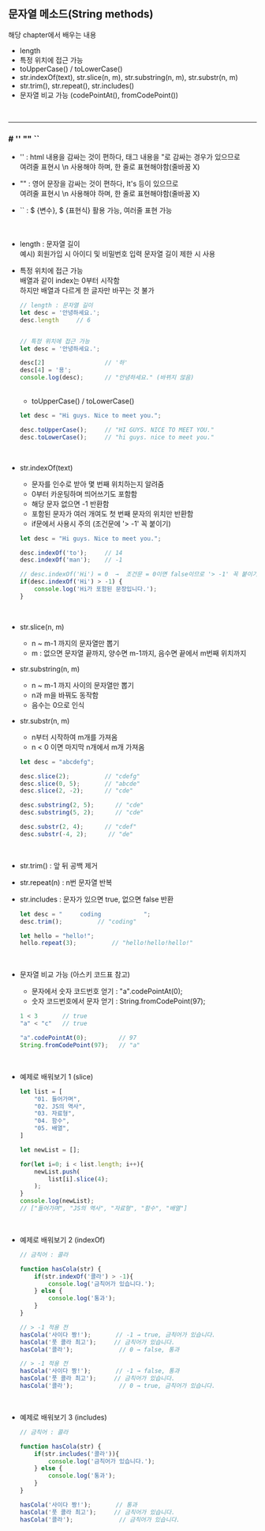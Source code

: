 ## 문자열 메소드(String methods)
해당 chapter에서 배우는 내용   
- length   
- 특정 위치에 접근 가능   
- toUpperCase() / toLowerCase()    
- str.indexOf(text), str.slice(n, m), str.substring(n, m), str.substr(n, m)   
- str.trim(), str.repeat(), str.includes()   
- 문자열 비교 가능 (codePointAt(), fromCodePoint())   
<br>

* * *

### # ''    ""    ``
- '' : html 내용을 감싸는 것이 편하다, 태그 내용을 "로 감싸는 경우가 있으므로   
여려줄 표현시 \n 사용해야 하며, 한 줄로 표현해야함(줄바꿈 X)   
- "" : 영어 문장을 감싸는 것이 편하다, It's 등이 있으므로   
여려줄 표현시 \n 사용해야 하며, 한 줄로 표현해야함(줄바꿈 X)   
- `` : $ {변수}, $ {표현식} 활용 가능, 여러줄 표현 가능   
<br><br>

- length : 문자열 길이    
  예시) 회원가입 시 아이디 및 비밀번호 입력 문자열 길이 제한 시 사용   
- 특정 위치에 접근 가능   
  배열과 같이 index는 0부터 시작함   
  하지만 배열과 다르게 한 글자만 바꾸는 것 불가
  ``` Javascript
  // length : 문자열 길이
  let desc = '안녕하세요.';
  desc.length     // 6


  // 특정 위치에 접근 가능
  let desc = '안녕하세요.';

  desc[2]                 // '하'
  desc[4] = '용';
  console.log(desc);      // "안녕하세요." (바뀌지 않음)
  ```
  <br>

  - toUpperCase() / toLowerCase()   
  ``` Javascript
  let desc = "Hi guys. Nice to meet you.";

  desc.toUpperCase();     // "HI GUYS. NICE TO MEET YOU."
  desc.toLowerCase();     // "hi guys. nice to meet you."
  ```
  <br>

- str.indexOf(text)
  * 문자를 인수로 받아 몇 번째 위치하는지 알려줌   
  * 0부터 카운팅하며 띄어쓰기도 포함함   
  * 해당 문자 없으면 -1 반환함   
  * 포함된 문자가 여러 개여도 첫 번째 문자의 위치만 반환함   
  * if문에서 사용시 주의 (조건문에 '> -1' 꼭 붙이기)
  ``` Javascript
  let desc = "Hi guys. Nice to meet you.";

  desc.indexOf('to');     // 14
  desc.indexOf('man');    // -1

  // desc.indexOf('Hi') = 0  →  조건문 = 0이면 false이므로 '> -1' 꼭 붙이기 
  if(desc.indexOf('Hi') > -1) {
      console.log('Hi가 포함된 문장입니다.');
  }
  ```
  <br>

- str.slice(n, m)   
  * n ~ m-1 까지의 문자열만 뽑기
  * m : 없으면 문자열 끝까지, 양수면 m-1까지, 음수면 끝에서 m번째 위치까지   
- str.substring(n, m)   
  * n ~ m-1 까지 사이의 문자열만 뽑기   
  * n과 m을 바꿔도 동작함   
  * 음수는 0으로 인식   
- str.substr(n, m)   
  * n부터 시작하여 m개를 가져옴   
  * n < 0 이면 마지막 n개에서 m개 가져옴     
  ``` Javascript
  let desc = "abcdefg";

  desc.slice(2);          // "cdefg"
  desc.slice(0, 5);       // "abcde"
  desc.slice(2, -2);      // "cde"

  desc.substring(2, 5);      // "cde"
  desc.substring(5, 2);      // "cde"

  desc.substr(2, 4);      // "cdef"
  desc.substr(-4, 2);      // "de"
  ```
  <br>

- str.trim() : 앞 뒤 공백 제거   
- str.repeat(n) : n번 문자열 반복   
- str.includes : 문자가 있으면 true, 없으면 false 반환
  ``` Javascript
  let desc = "     coding            ";
  desc.trim();          // "coding"

  let hello = "hello!";
  hello.repeat(3);          // "hello!hello!hello!"
  ```
  <br>

- 문자열 비교 가능 (아스키 코드표 참고)   
  * 문자에서 숫자 코드번호 얻기 : "a".codePointAt(0);   
  * 숫자 코드번호에서 문자 얻기 : String.fromCodePoint(97);

  ``` Javascript
  1 < 3       // true
  "a" < "c"   // true

  "a".codePointAt(0);         // 97
  String.fromCodePoint(97);   // "a"
  ```
  <br>

- 예제로 배워보기 1 (slice)   
  ``` Javascript
  let list = [
      "01. 들어가며",
      "02. JS의 역사",
      "03. 자료형",
      "04. 함수",
      "05. 배열",
  ]

  let newList = [];

  for(let i=0; i < list.length; i++){
      newList.push(
          list[i].slice(4);
      );
  }
  console.log(newList);
  // ["들어가며", "JS의 역사", "자료형", "함수", "배열"]
  ```
  <br>

- 예제로 배워보기 2 (indexOf)   
  ``` Javascript
  // 금칙어 : 콜라 

  function hasCola(str) {
      if(str.indexOf('콜라') > -1){
          console.log('금칙어가 있습니다.');
      } else {
          console.log('통과');
      }
  }

  // > -1 적용 전 
  hasCola('사이다 짱!');       // -1 → true, 금칙어가 있습니다.
  hasCola('풋 콜라 최고');     // 금칙어가 있습니다.
  hasCola('콜라');             // 0 → false, 통과

  // > -1 적용 전 
  hasCola('사이다 짱!');       // -1 → false, 통과
  hasCola('풋 콜라 최고');     // 금칙어가 있습니다.
  hasCola('콜라');             // 0 → true, 금칙어가 있습니다.
  ```
  <br>

- 예제로 배워보기 3 (includes)   
  ``` Javascript
  // 금칙어 : 콜라 

  function hasCola(str) {
      if(str.includes('콜라')){
          console.log('금칙어가 있습니다.');
      } else {
          console.log('통과');
      }
  }

  hasCola('사이다 짱!');       // 통과
  hasCola('풋 콜라 최고');     // 금칙어가 있습니다.
  hasCola('콜라');             // 금칙어가 있습니다.
  ```
